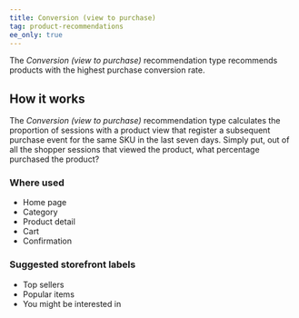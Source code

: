 ```yaml
---
title: Conversion (view to purchase)
tag: product-recommendations
ee_only: true
---
```


The _Conversion (view to purchase)_ recommendation type recommends products with the highest purchase conversion rate.

## How it works

The _Conversion (view to purchase)_ recommendation type calculates the proportion of sessions with a product view that register a subsequent purchase event for the same SKU in the last seven days. Simply put, out of all the shopper sessions that viewed the product, what percentage purchased the product?

### Where used

- Home page
- Category
- Product detail
- Cart
- Confirmation

### Suggested storefront labels

- Top sellers
- Popular items
- You might be interested in

